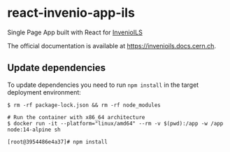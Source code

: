 # react-invenio-app-ils

Single Page App built with React for [InvenioILS](https://inveniosoftware.org/products/ils/)

The official documentation is available at https://invenioils.docs.cern.ch.

## Update dependencies

To update dependencies you need to run `npm install` in the target deployment
environment:

```shell
$ rm -rf package-lock.json && rm -rf node_modules

# Run the container with x86_64 architecture
$ docker run -it --platform="linux/amd64" --rm -v $(pwd):/app -w /app node:14-alpine sh

[root@3954486e4a37]# npm install
```
